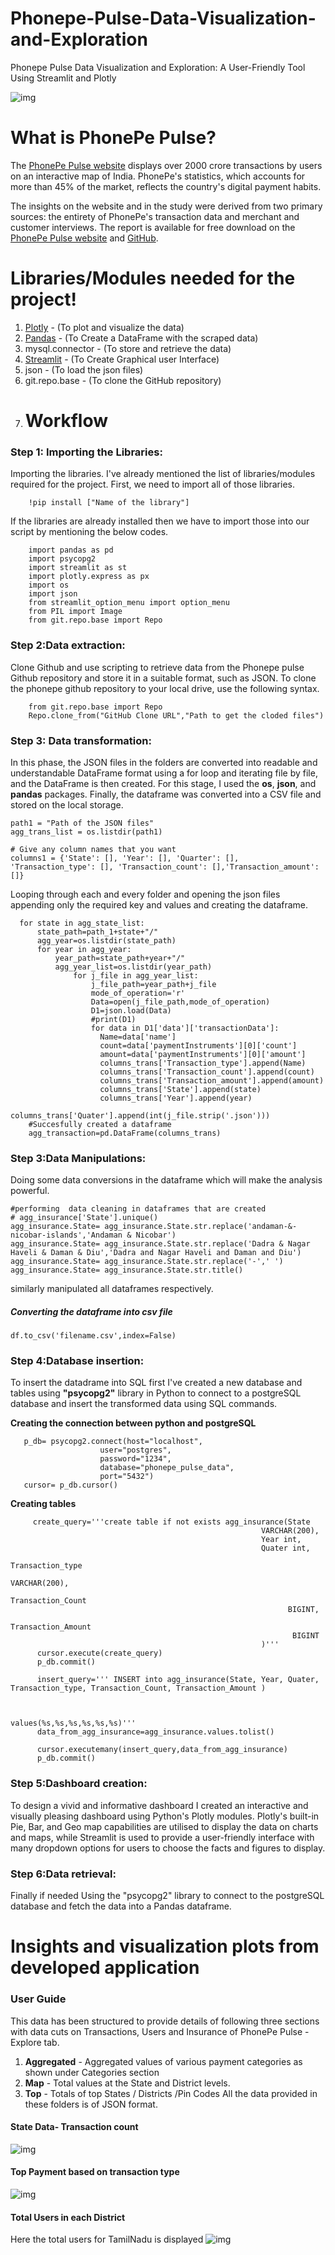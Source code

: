 # Phonepe-Pulse-Data-Visualization-and-Exploration
Phonepe Pulse Data Visualization and Exploration: A User-Friendly Tool Using Streamlit and Plotly

![img](https://user-images.githubusercontent.com/121713702/226621611-58ea743a-9f9d-43cd-880f-39e0f4e45b9c.png)

# What is PhonePe Pulse?
    
The [PhonePe Pulse website](https://www.phonepe.com/pulse/explore/transaction/2022/4/) displays over 2000 crore transactions by users on an interactive map of India. PhonePe's statistics, which accounts for more than 45% of the market, reflects the country's digital payment habits.

The insights on the website and in the study were derived from two primary sources: the entirety of PhonePe's transaction data and merchant and customer interviews. The report is available for free download on the [PhonePe Pulse website](https://www.phonepe.com/pulse/explore/transaction/2022/4/) and [GitHub](https://github.com/PhonePe/pulse).

# Libraries/Modules needed for the project!

 1. [Plotly](https://plotly.com/python/) - (To plot and visualize the data)
 2. [Pandas](https://pandas.pydata.org/docs/) - (To Create a DataFrame with the scraped data)
 3. mysql.connector - (To store and retrieve the data)
 4. [Streamlit](https://docs.streamlit.io/library/api-reference) - (To Create Graphical user Interface)
 5. json - (To load the json files)
 6. git.repo.base - (To clone the GitHub repository)
 7. # Workflow

### Step 1: **Importing the Libraries:**
 
 
   Importing the libraries. I've already mentioned the list of libraries/modules required for the project. 
   First, we need to import all of those libraries. 

        !pip install ["Name of the library"]
    
   If the libraries are already installed then we have to import those into our script by mentioning the below codes.

        import pandas as pd
        import psycopg2
        import streamlit as st
        import plotly.express as px
        import os
        import json
        from streamlit_option_menu import option_menu
        from PIL import Image
        from git.repo.base import Repo
 
### Step 2:**Data extraction:** 
 

  Clone Github and use scripting to retrieve data from the Phonepe pulse Github repository and store it in a suitable format, such as JSON. To clone the phonepe github repository to your local drive, use the following syntax.
    
        from git.repo.base import Repo
        Repo.clone_from("GitHub Clone URL","Path to get the cloded files")
      
       
 ### Step 3: **Data transformation:**
 
 
   In this phase, the JSON files in the folders are converted into readable and understandable DataFrame format using a for loop and iterating file by file, and the DataFrame is then created. For this stage, I used the **os**, **json**, and **pandas** packages. Finally, the dataframe was converted into a CSV file and stored on the local storage.
   
   
    path1 = "Path of the JSON files"
    agg_trans_list = os.listdir(path1)

    # Give any column names that you want
    columns1 = {'State': [], 'Year': [], 'Quarter': [], 'Transaction_type': [], 'Transaction_count': [],'Transaction_amount': []}
    
    
Looping through each and every folder and opening the json files appending only the required key and values and creating the dataframe.


      for state in agg_state_list:
          state_path=path_1+state+"/"
          agg_year=os.listdir(state_path)
          for year in agg_year:
              year_path=state_path+year+"/"
              agg_year_list=os.listdir(year_path)
                  for j_file in agg_year_list:
                      j_file_path=year_path+j_file
                      mode_of_operation='r'
                      Data=open(j_file_path,mode_of_operation)
                      D1=json.load(Data)
                      #print(D1)
                      for data in D1['data']['transactionData']:
                        Name=data['name']
                        count=data['paymentInstruments'][0]['count']
                        amount=data['paymentInstruments'][0]['amount']
                        columns_trans['Transaction_type'].append(Name)
                        columns_trans['Transaction_count'].append(count)
                        columns_trans['Transaction_amount'].append(amount)
                        columns_trans['State'].append(state)
                        columns_trans['Year'].append(year)
                        columns_trans['Quater'].append(int(j_file.strip('.json')))
        #Succesfully created a dataframe
        agg_transaction=pd.DataFrame(columns_trans)

 ### Step 3:**Data Manipulations:**

Doing some data conversions in the dataframe which will make the analysis powerful.

    #performing  data cleaning in dataframes that are created
    # agg_insurance['State'].unique()
    agg_insurance.State= agg_insurance.State.str.replace('andaman-&-nicobar-islands','Andaman & Nicobar')
    agg_insurance.State= agg_insurance.State.str.replace('Dadra & Nagar Haveli & Daman & Diu','Dadra and Nagar Haveli and Daman and Diu')
    agg_insurance.State= agg_insurance.State.str.replace('-',' ')
    agg_insurance.State= agg_insurance.State.str.title()

similarly manipulated all dataframes respectively.

##### Converting the dataframe into csv file
    df.to_csv('filename.csv',index=False)

 ### Step 4:**Database insertion:**
 
  To insert the datadrame into SQL first I've created a new database and tables using **"psycopg2"** library in Python to connect to a postgreSQL database and insert the transformed data using SQL commands.
   
   **Creating the connection between python and postgreSQL**


       p_db= psycopg2.connect(host="localhost",
                        user="postgres",
                        password="1234",
                        database="phonepe_pulse_data",
                        port="5432")
       cursor= p_db.cursor()

    
  **Creating tables**

         create_query='''create table if not exists agg_insurance(State 
                                                            VARCHAR(200),
                                                            Year int,
                                                            Quater int,
                                                            Transaction_type 
                                                               VARCHAR(200),
                                                            Transaction_Count 
                                                                  BIGINT,
                                                            Transaction_Amount 
                                                                   BIGINT
                                                            )'''
          cursor.execute(create_query)
          p_db.commit()
                  
          insert_query=''' INSERT into agg_insurance(State, Year, Quater,   Transaction_type, Transaction_Count, Transaction_Amount )
                                  
                                                      
                                                      values(%s,%s,%s,%s,%s,%s)'''
          data_from_agg_insurance=agg_insurance.values.tolist()
          
          cursor.executemany(insert_query,data_from_agg_insurance)
          p_db.commit()

### Step 5:**Dashboard creation:**

 To design a vivid and informative dashboard I created an interactive and visually pleasing dashboard using Python's Plotly modules. Plotly's built-in Pie, Bar, and Geo map capabilities are utilised to display the data on charts and maps, while Streamlit is used to provide a user-friendly interface with many dropdown options for users to choose the facts and figures to display.
    
 ### Step 6:**Data retrieval:**
 
 Finally if needed Using the "psycopg2" library to connect to the postgreSQL database and fetch the data into a Pandas dataframe.

# Insights and visualization plots from developed application 

### User Guide

This data has been structured to provide details of following three sections with data cuts on Transactions, Users and Insurance of PhonePe Pulse - Explore tab.

1. **Aggregated** - Aggregated values of various payment categories as shown under Categories section
2. **Map** - Total values at the State and District levels.
3. **Top** - Totals of top States / Districts /Pin Codes
All the data provided in these folders is of JSON format. 

#### State Data- Transaction count 
![img](img/StateTransactionCount.png)

#### Top Payment based on transaction type
![img](img/TopPaymentType.png)

#### Total Users in each District 
 Here the total users for TamilNadu is displayed
![img](img/DistrictVsTotUsers.png)
